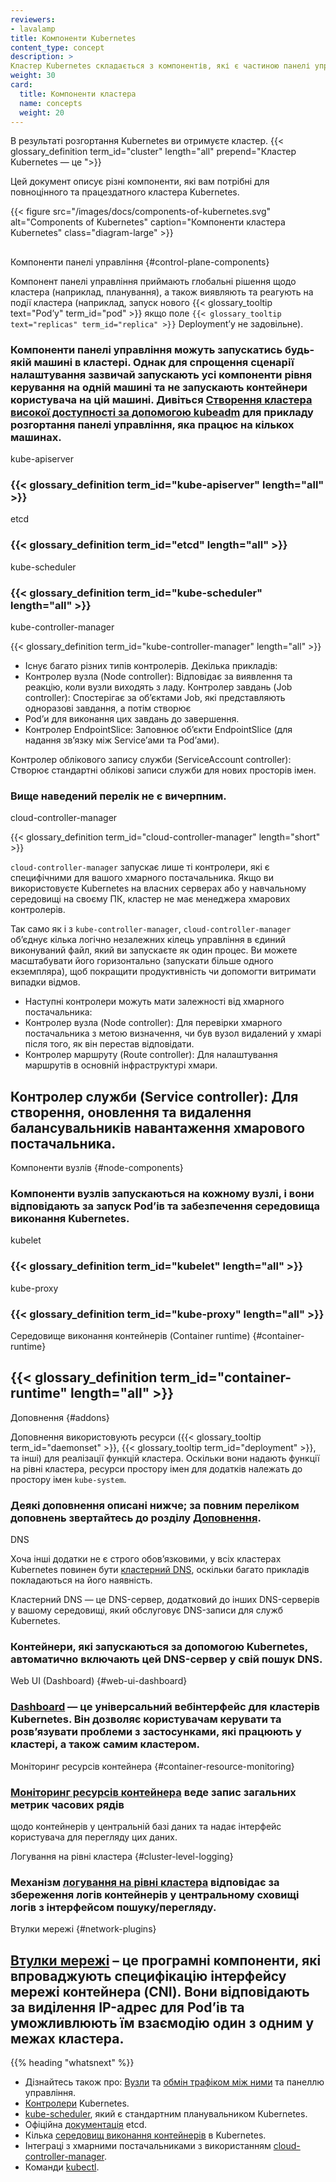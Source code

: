 ```yaml
---
reviewers:
- lavalamp
title: Компоненти Kubernetes
content_type: concept
description: >
Кластер Kubernetes складається з компонентів, які є частиною панелі управління та набору машин, які називаються вузлами.
weight: 30
card: 
  title: Компоненти кластера
  name: concepts
  weight: 20
---
```


<!-- overview -->

В результаті розгортання Kubernetes ви отримуєте кластер.
{{< glossary_definition term_id="cluster" length="all" prepend="Кластер Kubernetes — це ">}}

Цей документ описує різні компоненти, які вам потрібні для повноцінного та працездатного кластера Kubernetes.

{{< figure src="/images/docs/components-of-kubernetes.svg" alt="Components of Kubernetes" caption="Компоненти кластера Kubernetes" class="diagram-large" >}}
## <!-- body -->

Компоненти панелі управління {#control-plane-components}

Компонент панелі управління приймають глобальні рішення щодо кластера (наприклад, планування), а також виявляють та реагують на події кластера (наприклад, запуск нового {{< glossary_tooltip text="Podʼу" term_id="pod" >}} якщо поле `{{< glossary_tooltip text="replicas" term_id="replica" >}}` Deploymentʼу не задовільне).

### Компоненти панелі управління можуть запускатись будь-якій машині в кластері. Однак для спрощення сценарії налаштування зазвичай запускають усі компоненти рівня керування на одній машині та не запускають контейнери користувача на цій машині. Дивіться [Створення кластера високої доступності за допомогою kubeadm](/docs/setup/production-environment/tools/kubeadm/high-availability/) для прикладу розгортання панелі управління, яка працює на кількох машинах.

kube-apiserver

### {{< glossary_definition term_id="kube-apiserver" length="all" >}}

etcd

### {{< glossary_definition term_id="etcd" length="all" >}}

kube-scheduler

### {{< glossary_definition term_id="kube-scheduler" length="all" >}}

kube-controller-manager

{{< glossary_definition term_id="kube-controller-manager" length="all" >}}

  * Існує багато різних типів контролерів. Декілька прикладів:
  * Контролер вузла (Node controller): Відповідає за виявлення та реакцію, коли вузли виходять з ладу.
    Контролер завдань (Job controller): Спостерігає за обʼєктами Job, які представляють одноразові завдання, а потім створює
  *   Podʼи для виконання цих завдань до завершення.
  * Контролер EndpointSlice: Заповнює обʼєкти EndpointSlice (для надання звʼязку між Serviceʼами та Podʼами).

Контролер облікового запису служби (ServiceAccount controller): Створює стандартні облікові записи служби для нових просторів імен.

### Вище наведений перелік не є вичерпним.

cloud-controller-manager

{{< glossary_definition term_id="cloud-controller-manager" length="short" >}}

`cloud-controller-manager` запускає лише ті контролери, які є специфічними для вашого хмарного постачальника. Якщо ви використовуєте Kubernetes на власних серверах або у навчальному середовищі на своєму ПК, кластер не має менеджера хмарових контролерів.

Так само як і з `kube-controller-manager`, `cloud-controller-manager` обʼєднує кілька логічно незалежних кілець управління в єдиний виконуваний файл, який ви запускаєте як один процес. Ви можете масштабувати його горизонтально (запускати більше одного екземпляра), щоб покращити продуктивність чи допомогти витримати випадки відмов.

  * Наступні контролери можуть мати залежності від хмарного постачальника:
  * Контролер вузла (Node controller): Для перевірки хмарного постачальника з метою визначення, чи був вузол видалений у хмарі після того, як він перестав відповідати.
  * Контролер маршруту (Route controller): Для налаштування маршрутів в основній інфраструктурі хмари.

## Контролер служби (Service controller): Для створення, оновлення та видалення балансувальників навантаження хмарового постачальника.

Компоненти вузлів {#node-components}

### Компоненти вузлів запускаються на кожному вузлі, і вони відповідають за запуск Podʼів та забезпечення середовища виконання Kubernetes.

kubelet

### {{< glossary_definition term_id="kubelet" length="all" >}}

kube-proxy

### {{< glossary_definition term_id="kube-proxy" length="all" >}}

Середовище виконання контейнерів (Container runtime) {#container-runtime}

## {{< glossary_definition term_id="container-runtime" length="all" >}}

Доповнення {#addons}

Доповнення використовують ресурси ({{< glossary_tooltip term_id="daemonset" >}}, {{< glossary_tooltip term_id="deployment" >}}, та інші) для реалізації функцій кластера. Оскільки вони надають функції на рівні кластера, ресурси простору імен для додатків належать до простору імен `kube-system`.

### Деякі доповнення описані нижче; за повним переліком доповнень звертайтесь до розділу [Доповнення](/docs/concepts/cluster-administration/addons/).

DNS

Хоча інші додатки не є строго обовʼязковими, у всіх кластерах Kubernetes повинен бути [кластерний DNS](/docs/concepts/services-networking/dns-pod-service/), оскільки багато прикладів покладаються на його наявність.

Кластерний DNS — це DNS-сервер, додатковий до інших DNS-серверів у вашому середовищі, який обслуговує DNS-записи для служб Kubernetes.

### Контейнери, які запускаються за допомогою Kubernetes, автоматично включають цей DNS-сервер у свій пошук DNS.

Web UI (Dashboard) {#web-ui-dashboard}

### [Dashboard](/docs/tasks/access-application-cluster/web-ui-dashboard/) — це універсальний вебінтерфейс для кластерів Kubernetes. Він дозволяє користувачам керувати та розвʼязувати проблеми з застосунками, які працюють у кластері, а також самим кластером.

Моніторинг ресурсів контейнера {#container-resource-monitoring}

### [Моніторинг ресурсів контейнера](/docs/tasks/debug/debug-cluster/resource-usage-monitoring/) веде запис загальних метрик часових рядів
щодо контейнерів у центральній базі даних та надає інтерфейс користувача для перегляду цих даних.

Логування на рівні кластера {#cluster-level-logging}

### Механізм [логування на рівні кластера](/docs/concepts/cluster-administration/logging/) відповідає за збереження логів контейнерів у центральному сховищі логів з інтерфейсом пошуку/перегляду.

Втулки мережі {#network-plugins}


## [Втулки мережі](/docs/concepts/extend-kubernetes/compute-storage-net/network-plugins) – це програмні компоненти, які впроваджують специфікацію інтерфейсу мережі контейнера (CNI). Вони відповідають за виділення IP-адрес для Podʼів та уможливлюють їм взаємодію один з одним у межах кластера.

{{% heading "whatsnext" %}}
   * Дізнайтесь також про:
     [Вузли](/docs/concepts/architecture/nodes/) та [обмін трафіком між ними](/docs/concepts/architecture/control-plane-node-communication/) та панеллю управління.
   * [Контролери](/docs/concepts/architecture/controller/) Kubernetes.
   * [kube-scheduler](/docs/concepts/scheduling-eviction/kube-scheduler/), який є стандартним планувальником Kubernetes.
   * Офіційна [документація](https://etcd.io/docs/) etcd.
   * Кілька [середовищ виконання контейнерів](/docs/setup/production-environment/container-runtimes/) в Kubernetes.
   * Інтеграці з хмарними постачальниками з використанням [cloud-controller-manager](/docs/concepts/architecture/cloud-controller/).
   * Команди [kubectl](/docs/reference/generated/kubectl/kubectl-commands).
